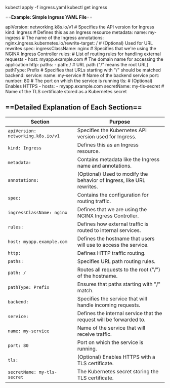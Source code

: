 
kubectl apply -f ingress.yaml
kubectl get ingress

==**Example: Simple Ingress YAML File**==

apiVersion: networking.k8s.io/v1                # Specifies the API version for Ingress
kind: Ingress                                                # Defines this as an Ingress resource
metadata:
  name: my-ingress                                    # The name of the Ingress
  annotations:
    nginx.ingress.kubernetes.io/rewrite-target: /        # (Optional) Used for URL rewrites
spec:
  ingressClassName: nginx            # Specifies that we're using the NGINX Ingress Controller
  rules:                                                  # List of routing rules for handling external requests
    - host: myapp.example.com           # The domain name for accessing the application
      http:
        paths:
          - path: /                                                      # URL path ("/" means the root URL)
            pathType: Prefix       # Specifies that URLs starting with "/" should be matched
            backend:
              service:
                name: my-service                                     # Name of the backend service
                port:
                  number: 80                         # The port on which the service is running
  tls:                                                                        # (Optional) Enables HTTPS
    - hosts:
        - myapp.example.com
      secretName: my-tls-secret         # Name of the TLS certificate stored as a Kubernetes secret


## ==**Detailed Explanation of Each Section**==

|**Section**|**Purpose**|
|---|---|
|`apiVersion: networking.k8s.io/v1`|Specifies the Kubernetes API version used for Ingress.|
|`kind: Ingress`|Defines this as an Ingress resource.|
|`metadata:`|Contains metadata like the Ingress name and annotations.|
|`annotations:`|(Optional) Used to modify the behavior of Ingress, like URL rewrites.|
|`spec:`|Contains the configuration for routing traffic.|
|`ingressClassName: nginx`|Defines that we are using the NGINX Ingress Controller.|
|`rules:`|Defines how external traffic is routed to internal services.|
|`host: myapp.example.com`|Defines the hostname that users will use to access the service.|
|`http:`|Defines HTTP traffic routing.|
|`paths:`|Specifies URL path routing rules.|
|`path: /`|Routes all requests to the root ("/") of the hostname.|
|`pathType: Prefix`|Ensures that paths starting with "/" match.|
|`backend:`|Specifies the service that will handle incoming requests.|
|`service:`|Defines the internal service that the request will be forwarded to.|
|`name: my-service`|Name of the service that will receive traffic.|
|`port: 80`|Port on which the service is running.|
|`tls:`|(Optional) Enables HTTPS with a TLS certificate.|
|`secretName: my-tls-secret`|The Kubernetes secret storing the TLS certificate.|